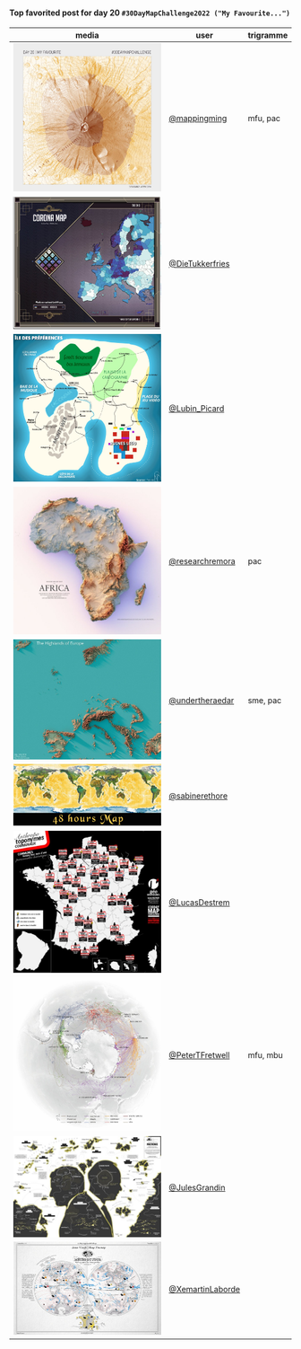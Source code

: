 #### Top favorited post for day 20 `#30DayMapChallenge2022 ("My Favourite...")`
| media | user | trigramme |
|-------|------|-----------|
| ![image](uploads/8b0817939874c01db27d452b115e7897/image.png) | [@mappingming](https://twitter.com/mappingming/status/1595059021911887873) | mfu, pac |
| ![image](uploads/f5c0abf925c4c85294c1a5b287a25fb3/image.png) | [@DieTukkerfries](https://twitter.com/DieTukkerfries/status/1594753024043487233) |  |
| ![image](uploads/9ca68158ffcf5faadfe4a6623a85c5ab/image.png) | [@Lubin_Picard](https://twitter.com/Lubin_Picard/status/1594578857977184261) |  |
| ![image](uploads/3a482ae02ae5dad09adaf81c768a8b88/image.png) | [@researchremora](https://twitter.com/researchremora/status/1594314767165956096) | pac |
| ![image](uploads/18edc82596a7c69b31c3e618e13bb6f0/image.png) | [@undertheraedar](https://twitter.com/undertheraedar/status/1594313332575637507) | sme, pac |
| ![image](uploads/66d2cff57fbe01e997dc45b85d866591/image.png) | [@sabinerethore](https://twitter.com/sabinerethore/status/1594298073735479298) |  |
| ![image](uploads/10a969c7ded6b7b83fe16b74c6ad603b/image.png) | [@LucasDestrem](https://twitter.com/LucasDestrem/status/1594759617824833537) |  |
| ![image](uploads/89e1cab99a4537745207b2421f442525/image.png) | [@PeterTFretwell](https://twitter.com/PeterTFretwell/status/1594265825103544320) | mfu, mbu |
| ![image](uploads/b6ce3c439dc9695da7861bf6e4913c9d/image.png) | [@JulesGrandin](https://twitter.com/JulesGrandin/status/1594229052990185473) |  |
| ![image](uploads/18cb9952d26b3222abd36cec0a383bb6/image.png) | [@XemartinLaborde](https://twitter.com/XemartinLaborde/status/1594455590977572865) |  |

